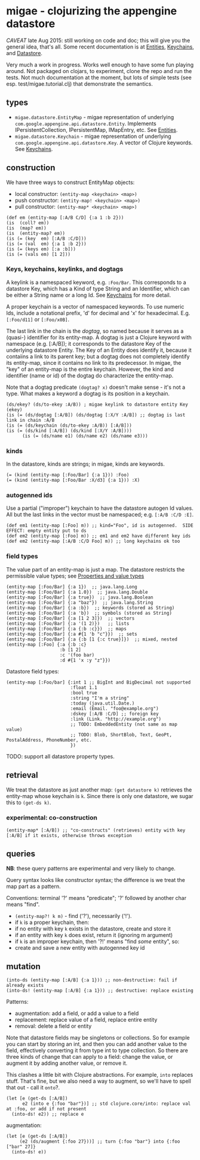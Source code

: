 # migae - clojurizing the appengine datastore

*CAVEAT* late Aug 2015: still working on code and doc; this will give
 you the general idea, that's all.  Some recent documentation is at
 [Entities](doc/Entities.md), [Keychains](doc/Keychain.md), and
 [Datastore](doc/Datastore.md).

Very much a work in progress.  Works well enough to have some fun
playing around.  Not packaged on clojars, to experiment, clone the
repo and run the tests.  Not much documentation at the moment, but
lots of simple tests (see esp. test/migae.tutorial.clj) that
demonstrate the semantics.


## types

* `migae.datastore.EntityMap` - migae representation of underlying `com.google.appengine.api.datastore.Entity`.  Implements IPersistentCollection, IPersistentMap, IMapEntry, etc.  See [Entities](doc/Entities.md).
* `migae.datastore.Keychain`  - migae representation of underlying `com.google.appengine.api.datastore.Key`.  A vector of Clojure keywords.  See [Keychains](doc/Keychains.md).


## construction

We have three ways to construct EntityMap objects:

* local constructor:  `(entity-map <keychain> <map>)`
* push constructor:   `(entity-map! <keychain> <map>)`
* pull constructor:   `(entity-map* <keychain> <map>)`


```
(def em (entity-map [:A/B C/D] {:a 1 :b 2}))
(is  (coll? em))
(is  (map? em))
(is  (entity-map? em))
(is (= (key  em) [:A/B :C/D]))
(is (= (val  em) {:a 1 :b 2}))
(is (= (keys em) [:a :b]))
(is (= (vals em) [1 2]))
```

### Keys, keychains, keylinks, and dogtags

A keylink is a namespaced keyword, e.g. `:Foo/Bar`.  This corresponds
to a datastore Key, which has a Kind of type String and an Identifier,
which can be either a String name or a long Id.  See
[Keychains](doc/Keychain.md) for more detail.

A proper keychain is a vector of namespaced keywords.  To use numeric
Ids, include a notational prefix, 'd' for decimal and 'x' for
hexadecimal.  E.g. `[:Foo/d11]` or `[:Foo/x0B]`.

The last link in the chain is the _dogtag_, so named because it serves
as a (quasi-) identifier for its entity-map.  A dogtag is just a
Clojure keyword with namespace (e.g. [:A/B]); it corresponds to the
datastore Key of the underlying datastore Entity.  The Key of an
Entity does identify it, because it contaiins a link to its parent
key; but a dogtag does not completely identify its entity-map, since
it contains no link to its predecessor.  In migae, the "key" of an
entity-map is the entire keychain.  However, the kind and identifier
(name or id) of the dogtag do characterize the entity-map.

Note that a dogtag predicate `(dogtag? x)` doesn't make sense - it's
not a type.  What makes a keyword a dogtag is its position in a
keychain.

```
(ds/ekey? (ds/to-ekey :A/B)) ; migae keylink to datastore entity Key (ekey)
(is (= (ds/dogtag [:A/B]) (ds/dogtag [:X/Y :A/B]) ;; dogtag is last link in chain :A/B
(is (= (ds/keychain (ds/to-ekey :A/B)) [:A/B]))
(is (= (ds/kind [:A/B]) (ds/kind [:X/Y :A/B])))
      (is (= (ds/name e1) (ds/name e2) (ds/name e3)))

```

### kinds

In the datastore, kinds are strings; in migae, kinds are keywords.

```
(= (kind (entity-map [:Foo/Bar] {:a 1})) :Foo)
(= (kind (entity-map [:Foo/Bar :X/d3] {:a 1})) :X)
```

### autogenned ids

Use a partial ("improper") keychain to have the datastore autogen Id
values.  All but the last links in the vector must be namespaced; e.g. `[:A/B :C/D :E]`.

```
(def em1 (entity-map [:Foo] m)) ;; kind="Foo", id is autogenned.  SIDE EFFECT: empty entity put to ds
(def em2 (entity-map [:Foo] m)) ;; em1 and em2 have different key ids
(def em2 (entity-map [:A/B :C/D Foo] m)) ;; long keychains ok too
```

### field types

The value part of an entity-map is just a map.  The datastore
restricts the permissible value types; see  [Properties and value types](https://cloud.google.com/appengine/docs/java/datastore/entities#Java_Properties_and_value_types)

```
(entity-map [:Foo/Bar] {:a 1})  ;; java.lang.Long
(entity-map [:Foo/Bar] {:a 1.0})  ;; java.lang.Double
(entity-map [:Foo/Bar] {:a true})  ;; java.lang.Boolean
(entity-map [:Foo/Bar] {:a "baz"})  ;; java.lang.String
(entity-map [:Foo/Bar] {:a :b})  ;; keywords (stored as String)
(entity-map [:Foo/Bar] {:a 'b})  ;; symbols (stored as String)
(entity-map [:Foo/Bar] {:a [1 2 3]})  ;; vectors
(entity-map [:Foo/Bar] {:a '(1 2)})   ;; lists
(entity-map [:Foo/Bar] {:a {:b :c}})  ;; maps
(entity-map [:Foo/Bar] {:a #{1 'b "c"}})  ;; sets
(entity-map [:Foo/Bar] {:a {:b [1 {:c true}]})  ;; mixed, nested
(entity-map [:Foo] {:a {:b :c}
                    :b [1 2]
                    :c '(foo bar)
                    :d #{1 'x :y "z"}})
```

Datastore field types:
```
(entity-map [:Foo/bar] {:int 1 ;; BigInt and BigDecimal not supported
                        :float 1.1
                        :bool true
						:string "I'm a string"
                        :today (java.util.Date.)
                        :email (Email. "foo@example.org")
                        :dskey [:A/B :C/D] ;; foreign key
                        :link (Link. "http://example.org")
						;; TODO: EmbeddedEntity (not same as map value)
                        ;; TODO: Blob, ShortBlob, Text, GeoPt, PostalAddress, PhoneNumber, etc.
                        })
```

TODO: support all datastore property types.

## retrieval

We treat the datastore as just another map: `(get datastore k)`
retrieves the entity-map whose keychain is `k`.  Since there is only
one datastore, we sugar this to `(get-ds k)`.

### experimental:  co-construction




```
(entity-map* [:A/B]) ;; "co-constructs" (retrieves) entity with key [:A/B] if it exists, otherwise throws exception
```

## queries

**NB**: these query patterns are experimental and very likely to change.

Query syntax looks like constructor syntax; the difference is we treat
the map part as a pattern.

Conventions: terminal '?' means "predicate"; '?' followed by another
char means "find".

* `(entity-map?! k m)` - find ('?'), necessarily ('!').
 * if `k` is a proper keychain, then:
  * if no entity with key `k` exists in the datastore, create and store it
  * if an entity with key `k` does exist, return it (ignoring m argument)
 * if `k` is an improper keychain, then '?!' means "find _some_ entity", so:
  * create and save a new entity with autogenned key id

## mutation

```
(into-ds (entity-map [:A/B] {:a 1})) ;; non-destructive: fail if already exists
(into-ds! (entity-map [:A/B] {:a 1})) ;; destructive: replace existing
```

Patterns:

* augmentation: add a field, or add a value to a field
* replacement:  replace value of a field, replace entire entity
* removal:  delete a field or entity

Note that datastore fields may be singletons or collections.  So for
example you can start by storing an int, and then you can add another
value to the field, effectively converting it from type int to type
collection.  So there are three kinds of change that can apply to a
field: change the value, or augment it by adding another value, or
remove it.

This clashes a little bit with Clojure abstractions.  For example,
`into` replaces stuff.  That's fine, but we also need a way to
augment, so we'll have to spell that out - call it `onto`?.

```
(let [e (get-ds [:A/B])
      e2 (into e {:foo "bar"})] ;; std clojure.core/into: replace val at :foo, or add if not present
  (into-ds! e2)) ;; replace e
```

augmentation:

```
(let [e (get-ds [:A/B])
     (e2 (ds/augment {:foo 27}))] ;; turn {:foo "bar"} into {:foo ["bar" 27]}
  (into-ds! e))
```
